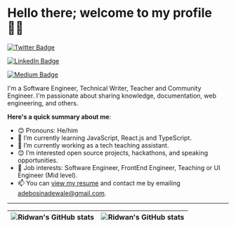 # Hello there; welcome to my profile 👋🏾
[![Twitter Badge](https://img.shields.io/badge/-@Ridwan_Adebosin-black?style=for-the-badge&logo=twitter&logoColor=white&link=https://twitter.com/Ridwan_Adebosin)](https://twitter.com/Ridwan_Adebosin)


[![LinkedIn Badge](https://img.shields.io/badge/-Ridwan_Adebosin-blue?style=for-the-badge&logo=linkedin&logoColor=white&link=https://www.linkedin.com/in/ridwan-adebosin/)](https://www.linkedin.com/in/ridwan-adebosin/)

[![Medium Badge](https://img.shields.io/badge/-Ridwan_Adebosin-green?style=for-the-badge&logo=medium&logoColor=black&link=https://medium.com/@adebosinadewale_62859)](https://medium.com/@adebosinadewale_62859)



I'm a Software Engineer, Technical Writer, Teacher and Community Engineer. I'm passionate about sharing knowledge, documentation, web engineering, and others. 

**Here's a quick summary about me**:

- 😊 Pronouns: He/him
- 🌱 I’m currently learning JavaScript, React.js and TypeScript.
- 🌱 I’m currently working as a tech teaching assistant.
- 😊 I’m interested open source projects, hackathons, and speaking opportunities.
- 💼 Job interests: Software Engineer, FrontEnd Engineer, Teaching or UI Engineer (Mid level).
- 📫 You can [view my resume](https://docs.google.com/document/d/1gIoMuN1SMEcb0a88foB9x9UgtBJeWtYd7rSOcQDEr1g/edit?usp=sharing) and contact me by emailing adebosinadewale@gmail.com.

---

| <img align="center" src="https://github-readme-stats.vercel.app/api?username=RidwanAdebosin&show_icons=true&include_all_commits=true&hide_border=true" alt="Ridwan's GitHub stats" /> | <img align="center" src="https://github-readme-stats.vercel.app/api/top-langs/?username=RidwanAdebosin&langs_count=8&layout=compact&hide_border=true" alt="Ridwan's GitHub stats" /> |
| ------------- | ------------- |
